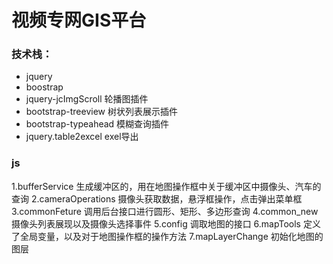 # 视频专网GIS平台

### 技术栈：

- jquery
- boostrap
- jquery-jcImgScroll 轮播图插件
- bootstrap-treeview 树状列表展示插件
- bootstrap-typeahead 模糊查询插件
- jquery.table2excel exel导出

### js

1.bufferService 生成缓冲区的，用在地图操作框中关于缓冲区中摄像头、汽车的查询
2.cameraOperations 摄像头获取数据，悬浮框操作，点击弹出菜单框
3.commonFeture 调用后台接口进行圆形、矩形、多边形查询
4.common_new 摄像头列表展现以及摄像头选择事件
5.config 调取地图的接口
6.mapTools 定义了全局变量，以及对于地图操作框的操作方法
7.mapLayerChange 初始化地图的图层
